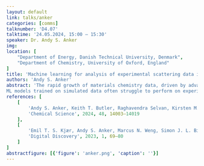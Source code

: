 ```yaml
---
layout: default
link: talks/anker
categories: [comms]
talknumber: 'D4.07'
talktime: '24.05.2024, 15:00 – 15:30'
speaker: Dr. Andy S. Anker
img: 
location: [
    "Department of Energy, Danish Technical University, Denmark",
    "Department of Chemistry, University of Oxford, England"
]
title: 'Machine learning for analysis of experimental scattering data in materials chemistry'
authors: 'Andy S. Anker'
abstract: 'The rapid growth of materials chemistry data, driven by advancements in large-scale radiation facilities as well as laboratory instruments, has outpaced conventional data analysis and modelling methods, which can require enormous manual effort. To address this bottleneck, supervised machine learning (ML) models are frequently trained on large datasets of physics-based simulations with the aim of being applied for experimental scattering data analysis [1]. I will demonstrate how we have used supervised ML to identify structural models from experimental scattering data.<br><br> 
ML models trained on simulated data often struggle to perform on experimental data from structures not present in the training database. Here, generative ML can be used by learning the underlying distribution of the data. I will discuss how we use generative ML to solve mono-metallic nanoparticles given pair distribution function data previously unseen by the model [2].'
references: [
    [
        'Andy S. Anker, Keith T. Butler, Raghavendra Selvan, Kirsten M. Ø. Jensen',
        'Chemical Science', 2024, 48, 14003–14019
    ],
    [
        'Emil T. S. Kjær, Andy S. Anker, Marcus N. Weng, Simon J. L. Billinge, Raghavendra Selvan, Kirsten M. Ø. Jensen',
        'Digital Discovery', 2023, 1, 69–80
    ]
]
abstractfigure: [{'figure': 'anker.png', 'caption': ''}]
---
```

